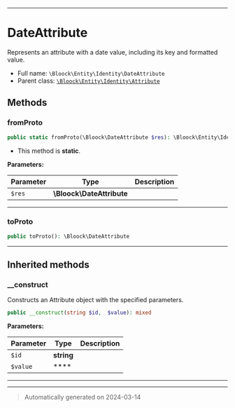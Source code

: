 ***

# DateAttribute

Represents an attribute with a date value, including its key and formatted value.



* Full name: `\Bloock\Entity\Identity\DateAttribute`
* Parent class: [`\Bloock\Entity\Identity\Attribute`](./Attribute.md)




## Methods


### fromProto



```php
public static fromProto(\Bloock\DateAttribute $res): \Bloock\Entity\Identity\DateAttribute
```



* This method is **static**.




**Parameters:**

| Parameter | Type | Description |
|-----------|------|-------------|
| `$res` | **\Bloock\DateAttribute** |  |





***

### toProto



```php
public toProto(): \Bloock\DateAttribute
```












***


## Inherited methods


### __construct

Constructs an Attribute object with the specified parameters.

```php
public __construct(string $id,  $value): mixed
```








**Parameters:**

| Parameter | Type | Description |
|-----------|------|-------------|
| `$id` | **string** |  |
| `$value` | **** |  |





***


***
> Automatically generated on 2024-03-14
